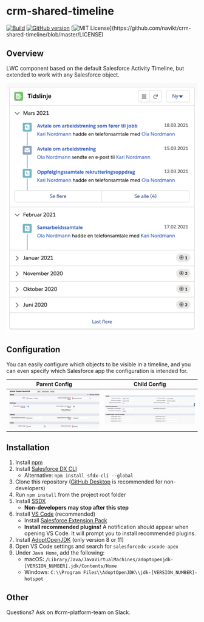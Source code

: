 # crm-shared-timeline

[![Build](https://github.com/navikt/crm-shared-timeline/workflows/%5BPUSH%5D%20Create%20Package/badge.svg)](https://github.com/navikt/crm-shared-timeline/actions?query=workflow%3Acreate)
[![GitHub version](https://badgen.net/github/release/navikt/crm-shared-timeline/stable)](https://github.com/navikt/crm-shared-timeline)
[![MIT License](https://img.shields.io/apm/l/atomic-design-ui.svg?)](https://github.com/navikt/crm-shared-timeline/blob/master/LICENSE)

## Overview

LWC component based on the default Salesforce Activity Timeline, but extended to work with any Salesforce object. 

![Timeline](/.img/timeline.png)

## Configuration

You can easily configure which objects to be visible in a timeline, and you can even specify which Salesforce app the configuration is intended for.

|     Parent Config     |     Child Config     |
|   :----------------:  |   :---------------:  |
| ![](/.img/parent.png) | ![](/.img/child.png) |

## Installation

1. Install [npm](https://nodejs.org/en/download/)
1. Install [Salesforce DX CLI](https://developer.salesforce.com/tools/sfdxcli)
    - Alternative: `npm install sfdx-cli --global`
1. Clone this repository ([GitHub Desktop](https://desktop.github.com) is recommended for non-developers)
1. Run `npm install` from the project root folder
1. Install [SSDX](https://github.com/navikt/ssdx)
    - **Non-developers may stop after this step**
1. Install [VS Code](https://code.visualstudio.com) (recommended)
    - Install [Salesforce Extension Pack](https://marketplace.visualstudio.com/items?itemName=salesforce.salesforcedx-vscode)
    - **Install recommended plugins!** A notification should appear when opening VS Code. It will prompt you to install recommended plugins.
1. Install [AdoptOpenJDK](https://adoptopenjdk.net) (only version 8 or 11)
1. Open VS Code settings and search for `salesforcedx-vscode-apex`
1. Under `Java Home`, add the following:
    - macOS: `/Library/Java/JavaVirtualMachines/adoptopenjdk-[VERSION_NUMBER].jdk/Contents/Home`
    - Windows: `C:\\Program Files\\AdoptOpenJDK\\jdk-[VERSION_NUMBER]-hotspot`

## Other

Questions? Ask on #crm-platform-team on Slack.
